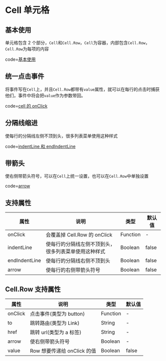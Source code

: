 # Cell 单元格

## 基本使用

单元格包含 2 个部分，`Cell`和`Cell.Row`，`Cell`为容器，内部包含`Cell.Row`，`Cell.Row`为每项的内容

code=[基本使用](cell)

## 统一点击事件

将事件写在`Cell`上，并且`Cell.Row`都带有`value`属性，就可以在每行的点击时捕获他们，事件中将会把`value`作为参数带回。

code=[cell 的 onClick](cell_click)

## 分隔线缩进

使每行的分隔线左侧不顶到头，很多列表菜单使用这种样式

code=[indentLine 和 endIndentLine](cell_indent_line)

## 带箭头

使右侧带箭头符号，可以在`Cell`上统一设置，也可以在`Cell.Row`中单独设置

code=[arrow](cell_arrow)

## 支持属性

| 属性          | 说明                                                 | 类型     | 默认值 |
| ------------- | ---------------------------------------------------- | -------- | ------ |
| onClick       | 会覆盖掉 Cell.Row 的 onClick                         | Function | -      |
| indentLine    | 使每行的分隔线左侧不顶到头，很多列表菜单使用这种样式 | Boolean  | false  |
| endIndentLine | 使每行的分隔线右侧不顶到头                           | Boolean  | false  |
| arrow         | 使每行的右侧带箭头符号                               | Boolean  | false  |

## Cell.Row 支持属性

| 属性    | 说明                        | 类型     | 默认值 |
| ------- | --------------------------- | -------- | ------ |
| onClick | 点击事件(类型为 button)     | Function | -      |
| to      | 跳转路由(类型为 Link)       | String   | -      |
| href    | 跳转 url(类型为 a 标签)     | String   | -      |
| arrow   | 使右侧带箭头符号            | Boolean  | -      |
| value   | Row 想要传递给 onClick 的值 | Boolean  | false  |
